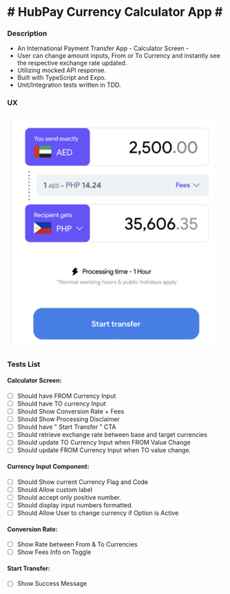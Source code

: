 # # HubPay Currency Calculator App # #
### Description
- An International Payment Transfer App - Calculator Screen -
- User can change amount inputs, From or To Currency and instantly see the respective exchange rate updated.
- Utilizing mocked API response.
- Built with TypeScript and Expo.
- Unit/Integration tests written in TDD.

### UX
![App Design](assets/app-screenshot.png)
---
### Tests List
#### Calculator Screen:
- [ ] Should have FROM Currency Input
- [ ] Should have TO currency Input
- [ ] Should Show Conversion Rate + Fees
- [ ] Should Show Processing Disclaimer
- [ ] Should have " Start Transfer " CTA
- [ ] Should retrieve exchange rate between base and target currencies
- [ ] Should update TO Currency Input when FROM Value Change
- [ ] Should update FROM Currency Input when TO value change.

#### Currency Input Component:
- [ ] Should Show current Currency Flag and Code
- [ ] Should Allow custom label
- [ ] Should accept only positive number.
- [ ] Should display input numbers formatted.
- [ ] Should Allow User to change currency if Option is Active

#### Conversion Rate:
- [ ] Show Rate between From & To Currencies
- [ ] Show Fees Info on Toggle

#### Start Transfer:
- [ ] Show Success Message
